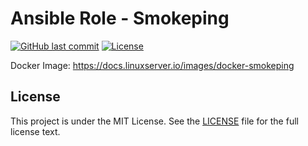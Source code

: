 # Ansible Role - Smokeping

[![GitHub last commit](https://img.shields.io/github/last-commit/ursinn/ansible-role-smokeping?logo=github&style=for-the-badge)](https://github.com/ursinn/ansible-role-smokeping/commits)
[![License](https://img.shields.io/github/license/ursinn/ansible-role-smokeping?style=for-the-badge)](https://github.com/ursinn/ansible-role-smokeping/blob/main/LICENSE)

Docker Image: https://docs.linuxserver.io/images/docker-smokeping

## License

This project is under the MIT License. See the [LICENSE](https://github.com/ursinn/ansible-role-smokeping/blob/main/LICENSE) file for the full license text.
